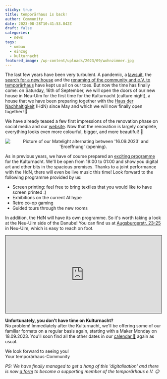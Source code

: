 ```yaml
---
sticky: true
title: temporärhaus is back!
author: Community
date: 2023-08-28T10:41:53.842Z
draft: false
categories:
  - news
tags:
  - umbau
  - einzug
  - kulturnacht
featured_image: /wp-content/uploads/2023/09/wohnzimmer.jpg
---
```


The last few years have been very turbulent. A pandemic, a [lawsuit](/urteil-im-markenrechtsstreit/), the [search for a new house](/das-verschw%C3%B6rhaus-ist-ausgezogen-die-r%C3%A4ume-am-weinhof-sind-nun-leer/) and the [renaming of the community and e.V. to temporärhaus](/stellungnahme-und-ausblick-zum-urteil-im-markenrechtsstreit/) have kept us all on our toes. But now the time has finally come: on Saturday, 16th of September, we will open the doors of our new house in Neu-Ulm for the first time for the Kulturnacht (culture night), a house that we have been preparing together with the [Haus der Nachhaltigkeit](https://www.h-d-n.org) (HdN) since May and which we will now finally open together! 🥳

We have already teased a few first impressions of the renovation phase on social media and our [website](/der-umbau-geht-voran--und-du-kannst-uns-helfen/). Now that the renovation is largely complete, everything looks even more colourful, bigger, and more beautiful! 🤩

<div style="text-align: center;">
<img src="/wp-content/uploads/2023/09/eroeffnung.gif" alt="Picture of our Matelight alternating between '16.09.2023' and 'Eroeffnung' (opening).">
</div>

As in previous years, we have of course prepared an [exciting programme](https://www.kulturnacht-ulm.de/web/kulturnacht/besucher/programm/programmdetail.php?id=2084) for the Kulturnacht. We'll be open from 19:00 to 01:00 and show you digital art and other bits in the spacious premises. Thanks to a joint performance with the HdN, there will even be live music this time! Look forward to the following programme provided by us:

 * Screen printing: feel free to bring textiles that you would like to have screen printed :)
 * Exhibitions on the current AI hype
 * Retro co-op gaming
 * Guided tours through the new rooms

In addition, the HdN will have its own programme. So it's worth taking a look at the Neu-Ulm side of the Danube! You can find us at [Augsburgerstr. 23-25](https://www.openstreetmap.org/node/10889781438) in Neu-Ulm, which is easy to reach on foot.

<iframe width="100%" height="250" src="https://www.openstreetmap.org/export/embed.html?bbox=10.000559868549248%2C48.395623074583305%2C10.003529073928734%2C48.39714575728419&amp;layer=mapnik&amp;marker=48.39638442163035%2C10.00204447123906" style="border: 1px solid black"></iframe>

**Unfortunately, you don't have time on Kulturnacht?**<br>
No problem! Immediately after the Kulturnacht, we'll be offering some of our familiar formats on a regular basis again, starting with a Maker Monday on 18.09.2023. You'll soon find all the other dates in our [calendar 📅](/en/termine-und-oeffnungszeiten/) again as usual.

We look forward to seeing you!<br>
Your temporärhaus-Community

*PS: We have finally managed to get a hang of this 'digitalisation' and there is now [a form](/en/verein) to become a supporting member of the temporärhaus e.V. 😉*
